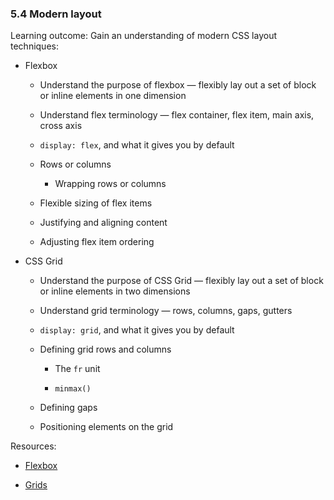 ### 5.4 Modern layout

Learning outcome: Gain an understanding of modern CSS layout techniques:

- Flexbox

  - Understand the purpose of flexbox — flexibly lay out a set of block or inline elements in one dimension

  - Understand flex terminology — flex container, flex item, main axis, cross axis

  - `display: flex`, and what it gives you by default

  - Rows or columns

    - Wrapping rows or columns

  - Flexible sizing of flex items

  - Justifying and aligning content

  - Adjusting flex item ordering

- CSS Grid

  - Understand the purpose of CSS Grid — flexibly lay out a set of block or inline elements in two dimensions

  - Understand grid terminology — rows, columns, gaps, gutters

  - `display: grid`, and what it gives you by default

  - Defining grid rows and columns

    - The `fr` unit

    - `minmax()`

  - Defining gaps

  - Positioning elements on the grid

Resources:

- [Flexbox](https://developer.mozilla.org/docs/Learn/CSS/CSS_layout/Flexbox)

- [Grids](https://developer.mozilla.org/docs/Learn/CSS/CSS_layout/Grids)
